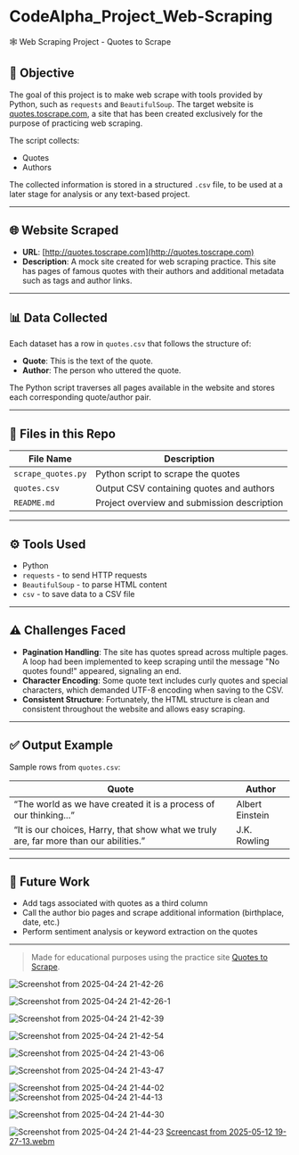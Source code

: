 # CodeAlpha_Project_Web-Scraping

🕸️ Web Scraping Project - Quotes to Scrape

## 📌 Objective

The goal of this project is to make web scrape with tools provided by Python, such as `requests` and `BeautifulSoup`. The target website is [quotes.toscrape.com](http://quotes.toscrape.com/), a site that has been created exclusively for the purpose of practicing web scraping.

The script collects:
- Quotes
- Authors

The collected information is stored in a structured `.csv` file, to be used at a later stage for analysis or any text-based project.

---

## 🌐 Website Scraped

- **URL**: [http://quotes.toscrape.com](http://quotes.toscrape.com)
- **Description**: A mock site created for web scraping practice. This site has pages of famous quotes with their authors and additional metadata such as tags and author links. 

---

## 📊 Data Collected

Each dataset has a row in `quotes.csv` that follows the structure of:

- **Quote**: This is the text of the quote.
- **Author**: The person who uttered the quote.

The Python script traverses all pages available in the website and stores each corresponding quote/author pair.

---

## 📁 Files in this Repo

| File Name        | Description                                |
|------------------|--------------------------------------------|
| `scrape_quotes.py` | Python script to scrape the quotes        |
| `quotes.csv`     | Output CSV containing quotes and authors   |
| `README.md`      | Project overview and submission description |

---

## ⚙️ Tools Used

- Python
- `requests` - to send HTTP requests
- `BeautifulSoup` - to parse HTML content
- `csv` - to save data to a CSV file

---

## ⚠️ Challenges Faced

- **Pagination Handling**: The site has quotes spread across multiple pages. A loop had been implemented to keep scraping until the message "No quotes found!" appeared, signaling an end.
- **Character Encoding**: Some quote text includes curly quotes and special characters, which demanded UTF-8 encoding when saving to the CSV.
- **Consistent Structure**: Fortunately, the HTML structure is clean and consistent throughout the website and allows easy scraping. 

---

## ✅ Output Example

Sample rows from `quotes.csv`:

| Quote                                                                                       | Author           |
|---------------------------------------------------------------------------------------------|------------------|
| “The world as we have created it is a process of our thinking...”                          | Albert Einstein  |
| “It is our choices, Harry, that show what we truly are, far more than our abilities.”      | J.K. Rowling     |

---

## 📌 Future Work

- Add tags associated with quotes as a third column
- Call the author bio pages and scrape additional information (birthplace, date, etc.)
- Perform sentiment analysis or keyword extraction on the quotes

---

> Made for educational purposes using the practice site [Quotes to Scrape](http://quotes.toscrape.com/).

![Screenshot from 2025-04-24 21-42-26](https://github.com/user-attachments/assets/e35ffe62-b545-4504-ba8b-f9bac2624ccd)

![Screenshot from 2025-04-24 21-42-26-1](https://github.com/user-attachments/assets/1a5ba129-9e7a-4220-8937-664bab8d9370)


![Screenshot from 2025-04-24 21-42-39](https://github.com/user-attachments/assets/77eb5832-866a-4b1b-b937-9552176a38e3)


![Screenshot from 2025-04-24 21-42-54](https://github.com/user-attachments/assets/d5aace2d-c5bc-4650-9ac5-675c25c1727c)

![Screenshot from 2025-04-24 21-43-06](https://github.com/user-attachments/assets/99d92eeb-f258-4794-951e-72beab57fd05)

![Screenshot from 2025-04-24 21-43-47](https://github.com/user-attachments/assets/d807d85a-2961-44f6-b73f-7582ae6fc9e2)


![Screenshot from 2025-04-24 21-44-02](https://github.com/user-attachments/assets/03e4769d-db67-4e50-a430-18488b921d0c)
![Screenshot from 2025-04-24 21-44-13](https://github.com/user-attachments/assets/980c189d-54e5-445f-89e4-948614693c2a)


![Screenshot from 2025-04-24 21-44-30](https://github.com/user-attachments/assets/bc1446fd-0084-4f48-868e-5279193508da)

![Screenshot from 2025-04-24 21-44-23](https://github.com/user-attachments/assets/08c681a0-7a48-45fa-ab1c-3c3a52e00f2f)
[Screencast from 2025-05-12 19-27-13.webm](https://github.com/user-attachments/assets/4f2ce6c9-9cbe-41a0-a7f7-74e571bef414)
